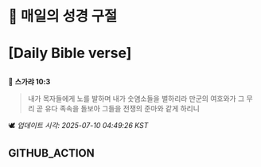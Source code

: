 # 🙏 매일의 성경 구절
# [Daily Bible verse]
##
<!-- START_BIBLE_VERSE -->
📖 **스가랴 10:3**
> 내가 목자들에게 노를 발하며 내가 숫염소들을 벌하리라 만군의 여호와가 그 무리 곧 유다 족속을 돌보아 그들을 전쟁의 준마와 같게 하리니

🕊️ _업데이트 시각: 2025-07-10 04:49:26 KST_
  <!-- END_BIBLE_VERSE -->
## GITHUB_ACTION
